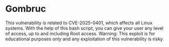 # Gombruc
This vulnerability is related to CVE-2025-0401, which affects all Linux systems. With the help of this bash script, you can give your user any level of access, up to and including Root access.  Warning: This exploit is for educational purposes only and any exploitation of this vulnerability is risky.
